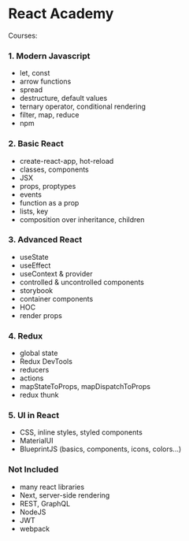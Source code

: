 # React Academy

Courses:

### 1. Modern Javascript
- let, const
- arrow functions
- spread
- destructure, default values
- ternary operator, conditional rendering
- filter, map, reduce
- npm

### 2. Basic React
- create-react-app, hot-reload
- classes, components
- JSX
- props, proptypes
- events
- function as a prop
- lists, key
- composition over inheritance, children

### 3. Advanced React
- useState
- useEffect
- useContext & provider
- controlled & uncontrolled components
- storybook
- container components
- HOC
- render props

### 4. Redux
- global state
- Redux DevTools
- reducers
- actions
- mapStateToProps, mapDispatchToProps
- redux thunk

### 5. UI in React
- CSS, inline styles, styled components
- MaterialUI
- BlueprintJS (basics, components, icons, colors...)

### Not Included
- many react libraries
- Next, server-side rendering
- REST, GraphQL
- NodeJS
- JWT
- webpack
